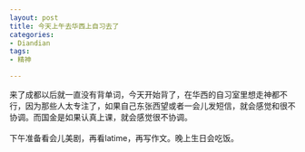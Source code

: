 ```yaml
---
layout: post
title: 今天上午去华西上自习去了
categories:
- Diandian
tags:
- 精神

---
```

来了成都以后就一直没有背单词，今天开始背了，在华西的自习室里想走神都不行，因为那些人太专注了，如果自己东张西望或者一会儿发短信，就会感觉和很不协调。而国金是如果认真上课，就会感觉很不协调。
<br />
<br />下午准备看会儿美剧，再看latime，再写作文。晚上生日会吃饭。